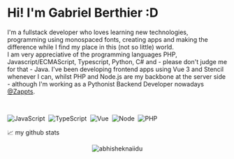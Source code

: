 # Hi! I'm Gabriel Berthier :D

I'm a fullstack developer who loves learning new technologies, programming using monospaced fonts, creating apps and making the difference while I find my place in this (not so little) world.
<br />
I am very appreciative of the programming languages PHP, Javascript/ECMAScript, Typescript, Python, C# and - please don't judge me for that - Java. 
I've been developing frontend apps using Vue 3 and Stencil whenever I can, whilst PHP and Node.js are my backbone at the server side - although I'm working as a Pythonist Backend Developer nowadays [@Zappts](https://zappts.com/).

<br>

![JavaScript](https://img.shields.io/badge/-JavaScript-FEAE32?style=flat&logoColor=fff&logo=javascript)&nbsp;
![TypeScript](https://img.shields.io/badge/-TypeScript-007ACC?style=flat&logoColor=fff&logo=typescript)&nbsp;
![Vue](https://img.shields.io/badge/-Vue.js-41BA82?style=flat&logoColor=fff&logo=vue.js)&nbsp;
![Node](https://img.shields.io/badge/-Node.js-5B9856?style=flat&logoColor=fff&logo=node.js)&nbsp;
![PHP](https://img.shields.io/badge/-PHP-369?style=flat&logoColor=fff&logo=php)&nbsp;

📈 my github stats

<p align="center"> <img src="https://github-readme-stats.vercel.app/api?username=abhisheknaiidu&show_icons=true&theme=gotham" alt="abhisheknaiidu" />
